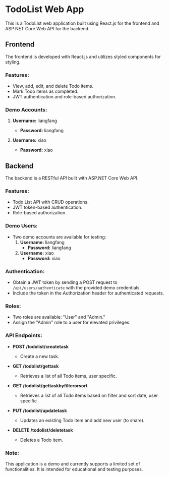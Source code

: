 # TodoList Web App

This is a TodoList web application built using React.js for the frontend and ASP.NET Core Web API for the backend.

## Frontend

The frontend is developed with React.js and utilizes styled components for styling.

### Features:
- View, add, edit, and delete Todo items.
- Mark Todo items as completed.
- JWT authentication and role-based authorization.

### Demo Accounts:
1. **Username:** liangfang
   - **Password:** liangfang

2. **Username:** xiao
   - **Password:** xiao

## Backend

The backend is a RESTful API built with ASP.NET Core Web API.

### Features:
- Todo List API with CRUD operations.
- JWT token-based authentication.
- Role-based authorization.

### Demo Users:
- Two demo accounts are available for testing:
  1. **Username:** liangfang
     - **Password:** liangfang
  2. **Username:** xiao
     - **Password:** xiao

### Authentication:
- Obtain a JWT token by sending a POST request to `/api/users/authenticate` with the provided demo credentials.
- Include the token in the Authorization header for authenticated requests.

### Roles:
- Two roles are available: "User" and "Admin."
- Assign the "Admin" role to a user for elevated privileges.

### API Endpoints:

- **POST /todolist/createtask**
  - Create a new task.

- **GET /todolist/gettask**
    - Retrieves a list of all Todo items, user specific.

- **GET /todolist/gettaskbyfilterorsort**
  - Retrieves a list of all Todo items based on filter and sort date, user specific

- **PUT /todolist/updatetask**
  - Updates an existing Todo item and add new user (to share).

- **DELETE /todolist/deletetask**
  - Deletes a Todo item.

### Note:
This application is a demo and currently supports a limited set of functionalities. It is intended for educational and testing purposes.

